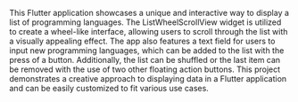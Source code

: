 This Flutter application showcases a unique and interactive way to display a list of programming languages. The ListWheelScrollView widget is utilized to create a wheel-like interface, allowing users to scroll through the list with a visually appealing effect. The app also features a text field for users to input new programming languages, which can be added to the list with the press of a button. Additionally, the list can be shuffled or the last item can be removed with the use of two other floating action buttons. This project demonstrates a creative approach to displaying data in a Flutter application and can be easily customized to fit various use cases.




